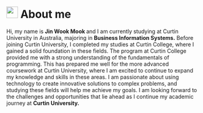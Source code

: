 <h1><img src="https://emojis.slackmojis.com/emojis/images/1531849430/4246/blob-sunglasses.gif?1531849430" width="30"/> About me </h1>


<p>Hi, my name is <strong>Jin Wook Mook </strong> and I am currently studying at Curtin University in Australia, majoring in <strong> Business Information Systems.</strong> Before joining Curtin University, I completed my studies at Curtin College, where I gained a solid foundation in these fields. The program at Curtin College provided me with a strong understanding of the fundamentals of programming. This has prepared me well for the more advanced coursework at Curtin University, where I am excited to continue to expand my knowledge and skills in these areas. I am passionate about using technology to create innovative solutions to complex problems, and studying these fields will help me achieve my goals. I am looking forward to the challenges and opportunities that lie ahead as I continue my academic journey at <strong>Curtin University.</strong></p>
